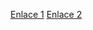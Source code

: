 [Enlace 1](https://www.daypo.com/dwec-tema-6.html#test)
[Enlace 2](https://www.daypo.com/temas.html#test)